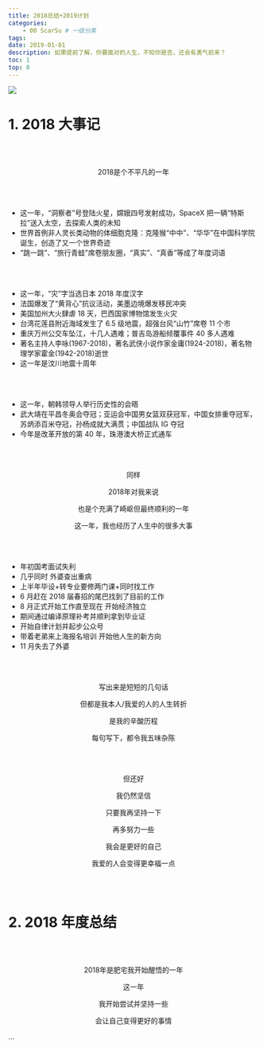 ```yaml
---
title: 2018总结+2019计划
categories:
    - 00 ScarSu # 一级分类
tags:
date: 2019-01-01
description: 如果提前了解，你要面对的人生，不知你是否，还会有勇气前来？
toc: 1
top: 0
---
```


![](/images/post/000.png)

# 1. 2018 大事记

<br><br>

<p align="center">2018是个不平凡的一年</p>

<br><br>

-   这一年，“洞察者”号登陆火星，嫦娥四号发射成功，SpaceX 把一辆“特斯拉”送入太空，去探索人类的未知
-   世界首例非人灵长类动物的体细胞克隆：克隆猴“中中”、“华华”在中国科学院诞生，创造了又一个世界奇迹
-   “跳一跳”、“旅行青蛙”席卷朋友圈，“真实”、“真香”等成了年度词语

<br><br>

-   这一年，“灾”字当选日本 2018 年度汉字
-   法国爆发了“黄背心”抗议活动，美墨边境爆发移民冲突
-   美国加州大火肆虐 18 天，巴西国家博物馆发生火灾
-   台湾花莲县附近海域发生了 6.5 级地震，超强台风“山竹”席卷 11 个市
-   重庆万州公交车坠江，十几人遇难；普吉岛游船倾覆事件 40 多人遇难
-   著名主持人李咏(1967-2018)，著名武侠小说作家金庸(1924-2018)，著名物理学家霍金(1942-2018)逝世
-   这一年是汶川地震十周年

<br><br>

-   这一年，朝韩领导人举行历史性的会晤
-   武大靖在平昌冬奥会夺冠；亚运会中国男女篮双获冠军，中国女排重夺冠军，苏炳添百米夺冠，孙杨成就大满贯；中国战队 IG 夺冠
-   今年是改革开放的第 40 年，珠港澳大桥正式通车

<br><br>

<p align="center">同样</p>
<p align="center">2018年对我来说</p>
<p align="center">也是个充满了崎岖但最终顺利的一年</p>
<p align="center">这一年，我也经历了人生中的很多大事</p>

<br><br>

-   年初国考面试失利
-   几乎同时 外婆查出重病
-   上半年毕设+转专业要修两门课+同时找工作
-   6 月赶在 2018 届春招的尾巴找到了目前的工作
-   8 月正式开始工作直至现在 开始经济独立
-   期间通过编译原理补考并顺利拿到毕业证
-   开始自律计划并起步公众号
-   带着老弟来上海报名培训 开始他人生的新方向
-   11 月失去了外婆

<br><br>

<p align="center">写出来是短短的几句话</p>
<p align="center">但都是我本人/我爱的人的人生转折</p>
<p align="center">是我的辛酸历程</p>
<p align="center">每句写下，都令我五味杂陈</p>

<br><br>

<p align="center">但还好</p>
<p align="center">我仍然坚信</p>
<p align="center">只要我再坚持一下</p>
<p align="center">再多努力一些</p>
<p align="center">我会是更好的自己</p>
<p align="center">我爱的人会变得更幸福一点</p>

<br><br>

# 2. 2018 年度总结

<br><br>

<p align="center">2018年是肥宅我开始醒悟的一年</p>
<p align="center">这一年</p>
<p align="center">我开始尝试并坚持一些</p>
<p align="center">会让自己变得更好的事情</p>

...
<!-- 

<br><br>

-   我背了 467 个单词 坚持打卡了 25 天
-   我运动了 2425 分钟 坚持跑步 153 公里
-   公众号/博客输出了 32 篇文章，读者 从 0 到 90
-   体重减了 11 斤（从 2018.3 的 91.4 到 2019.1 的 85.6）
-   学了约 10％ 奇舞团前端课
-   学了 90％ wesbos React 课
-   学了 50％ learning how to learn 课程
-   交了一些前端和自媒体的新朋友

![](/images/post/001.png)

<p align="center">2018自律数据表</p>

<br><br>

![](/images/post/002.png)

<p align="center">2018自律日历</p>

<br><br>

![](/images/post/003.png)

<p align="center">2018单词日历</p>

<br><br>

![](/images/post/004.png)

<p align="center">2018运动数据</p>

<br><br>

<p align="center">虽然醒悟的比较晚</p>
<p align="center">数据并不出彩   甚至不堪</p>
<p align="center">但这只是开始</p>
<p align="center">我希望2019能坚持下去</p>

<br>

<p align="center">成为真正不一样的自己</p>

<br><br>

# 3. 2019 年度计划

2019 年，我希望技术有所提升：

-   学习目标：学完 react 初级课；学 devtools 课；学完奇舞团课程；学 React 进阶课
-   完成单词计划《托福核心》2504 词
-   读完两本课外书并输出笔记

<br>

2019 年，我希望能坚持自律、更加健康：

-   运动目标：每周 3 天，每次半小时；keep 升两级
-   体重目标：75kg
-   输出目标：博客+公号 50 篇以上
-   自律打卡：坚持自律，平均分 8 以上

<br>

2019 年，我希望能为身边的人多付出一些：

-   维系十个交心的朋友，亲手寄出/当面送出十份礼物/书信
-   新年给每一位值得感恩的人/前辈/老师亲手发祝福
-   每周在小红书/微博/知乎/twitter 活跃/输出一次
-   更果断的拒绝所有不想参加的聚餐
-   家庭目标：帮助弟弟找到工作并开始稳定的独立生活；跟家人一起旅行一次；开始拍每年的全家福

<br>

2019 年，我希望能更多的见识这个世界

-   旅行计划：去重庆旅行
-   交几个不同圈子的新朋友

<br><br>

# 4. 2019 自律计划

![](/images/post/005.png)

<p align="center">2019作息</p>

<br><br>

![](/images/post/006.png)

<p align="center">等待我填充的2019自律日历</p>

<br><br>

# 5. 2019 新定位

> 我是 ScarSu
>
> 这里是我写给自己的
> 自律打卡+技术/认知输出
>
> 这里不追时事，不抢热点，没有个人崇拜，不追求阅读量
>
> 我只是个平凡普通的程序媛
> 我只想安静的学技术，高调的自律打卡(只为了自我监督)
>
> 如果我们志同道合，欢迎你和我一起
>
> 坚持自律，相互监督
>
> 成为大脑与身体的真正支配者
>
> 【Code and Peace】

<small>本文大事记部分素材来源**人民日报微信公众号**<small>

<p align="center">-end-</p>

---

 -->